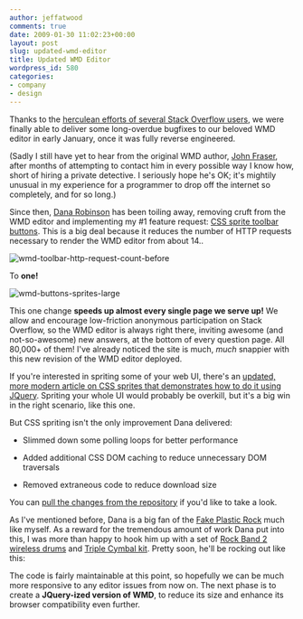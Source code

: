 ```yaml
---
author: jeffatwood
comments: true
date: 2009-01-30 11:02:23+00:00
layout: post
slug: updated-wmd-editor
title: Updated WMD Editor
wordpress_id: 580
categories:
- company
- design
---
```



Thanks to the [herculean efforts of several Stack Overflow users](http://blog.stackoverflow.com/2009/01/wmd-editor-reverse-engineered/), we were finally able to deliver some long-overdue bugfixes to our beloved WMD editor in early January, once it was fully reverse engineered.



(Sadly I still have yet to hear from the original WMD author, [John Fraser](http://attacklab.net/), after months of attempting to contact him in every possible way I know how, short of hiring a private detective. I seriously hope he's OK; it's mightily unusual in my experience for a programmer to drop off the internet so completely, and for so long.)



Since then, [Dana Robinson](http://stackoverflow.com/users/3161/dana) has been toiling away, removing cruft from the WMD editor and implementing my #1 feature request: [CSS sprite toolbar buttons](http://www.alistapart.com/articles/sprites/). This is a big deal because it reduces the number of HTTP requests necessary to render the WMD editor from about 14..



![wmd-toolbar-http-request-count-before](/blog/images/2009-01-30-updated-wmd-editor/wmd-toolbar-http-request-count-before.png)



To **one!**



![wmd-buttons-sprites-large](/blog/images/2009-01-30-updated-wmd-editor/wmd-buttons-sprites-large.png)



This one change **speeds up almost every single page we serve up!** We allow and encourage low-friction anonymous participation on Stack Overflow, so the WMD editor is always right there, inviting awesome (and not-so-awesome) new answers, at the bottom of every question page. All 80,000+ of them! I've already noticed the site is much, _much_ snappier with this new revision of the WMD editor deployed.



If you're interested in spriting some of your web UI, there's an [updated, more modern article on CSS sprites that demonstrates how to do it using JQuery](http://www.alistapart.com/articles/sprites2). Spriting your whole UI would probably be overkill, but it's a big win in the right scenario, like this one.



But CSS spriting isn't the only improvement Dana delivered:







  * Slimmed down some polling loops for better performance

  * Added additional CSS DOM caching to reduce unnecessary DOM traversals

  * Removed extraneous code to reduce download size




You can [pull the changes from the repository](http://code.google.com/p/wmd-new/) if you'd like to take a look.



As I've mentioned before, Dana is a big fan of the [Fake Plastic Rock](http://www.fakeplasticrock.com/) much like myself. As a reward for the tremendous amount of work Dana put into this, I was more than happy to hook him up with a set of [Rock Band 2 wireless drums](http://www.amazon.com/gp/search?ie=UTF8&keywords=rock%20band%202%20drums&tag=codinghorror-20&index=videogames&linkCode=ur2&camp=1789&creative=9325) and [Triple Cymbal kit](http://www.amazon.com/dp/B001G57Y02/?tag=codinghorror-20). Pretty soon, he'll be rocking out like this:










The code is fairly maintainable at this point, so hopefully we can be much more responsive to any editor issues from now on. The next phase is to create a **JQuery-ized version of WMD**, to reduce its size and enhance its browser compatibility even further.

